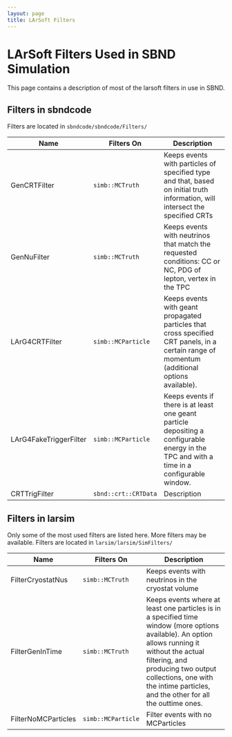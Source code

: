```yaml
---
layout: page
title: LArSoft Filters
---
```



LArSoft Filters Used in SBND Simulation
========================================================================

This page contains a description of most of the larsoft filters in use in SBND.



Filters in sbndcode
----------

Filters are located in `sbndcode/sbndcode/Filters/`

| Name | Filters On | Description |
|------|------------|-------------|
| GenCRTFilter | `simb::MCTruth` | Keeps events with particles of specified type and that, based on initial truth information, will intersect the specified CRTs |
| GenNuFilter | `simb::MCTruth` | Keeps events with neutrinos that match the requested conditions: CC or NC, PDG of lepton, vertex in the TPC |
| LArG4CRTFilter | `simb::MCParticle` | Keeps events with geant propagated particles that cross specified CRT panels, in a certain range of momentum (additional options available).|
| LArG4FakeTriggerFilter | `simb::MCParticle` | Keeps events if there is at least one geant particle depositing a configurable energy in the TPC and with a time in a configurable window. |
| CRTTrigFilter | `sbnd::crt::CRTData` | Description |



Filters in larsim
----------

Only some of the most used filters are listed here. More filters may be available. Filters are located in `larsim/larsim/SimFilters/`

| Name | Filters On | Description |
|------|------------|-------------|
| FilterCryostatNus | `simb::MCTruth` | Keeps events with neutrinos in the cryostat volume |
| FilterGenInTime | `simb::MCTruth` | Keeps events where at least one particles is in a specified time window (more options available). An option allows running it without the actual filtering, and producing two output collections, one with the intime particles, and the other for all the outtime ones. |
| FilterNoMCParticles | `simb::MCParticle` | Filter events with no MCParticles |







